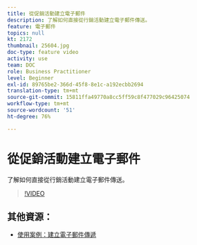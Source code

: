 ```yaml
---
title: 從促銷活動建立電子郵件
description: 了解如何直接從行銷活動建立電子郵件傳送。
feature: 電子郵件
topics: null
kt: 2172
thumbnail: 25604.jpg
doc-type: feature video
activity: use
team: DOC
role: Business Practitioner
level: Beginner
exl-id: 89765be2-366d-45f8-8e1c-a192ecbb2694
translation-type: tm+mt
source-git-commit: 15811ffa49770a8cc5ff59c8f477029c96425074
workflow-type: tm+mt
source-wordcount: '51'
ht-degree: 76%

---
```


# 從促銷活動建立電子郵件

了解如何直接從行銷活動建立電子郵件傳送。

>[!VIDEO](https://video.tv.adobe.com/v/25604?quality=12)

## 其他資源：

* [使用案例：建立電子郵件傳遞](https://experienceleague.adobe.com/docs/campaign-classic/using/designing-content/editing-html-content/use-case--creating-an-email-delivery.html?lang=zh-Hant#designing-content)
